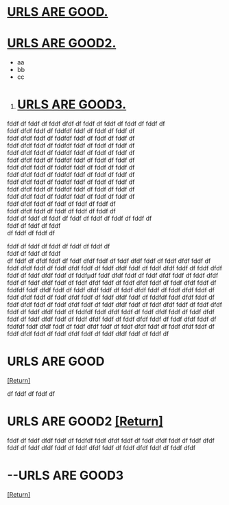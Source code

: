 

# [URLS ARE GOOD.](#URLS-ARE-GOOD-1)
[urls-are-good]: #urls-are-good

# [URLS ARE GOOD2.](#URLS-ARE-GOOD2--Return)
[urls-are-good2]: #urls-are-good2
 - aa
 - bb
 - cc



1. # [  URLS ARE GOOD3.](#--urls-are-good3-1)
[  URLS ARE GOOD3]: #urls-are-good3

fddf
df
fddf
df
fddf
dfdf
df
fddf
df
fddf
df
fddf
df
fddf
df<br>
fddf
dfdf
fddf
df
fddfdf
fddf
df
fddf
df
fddf
df<br>
fddf
dfdf
fddf
df
fddfdf
fddf
df
fddf
df
fddf
df<br>
fddf
dfdf
fddf
df
fddfdf
fddf
df
fddf
df
fddf
df<br>
fddf
dfdf
fddf
df
fddfdf
fddf
df
fddf
df
fddf
df<br>
fddf
dfdf
fddf
df
fddfdf
fddf
df
fddf
df
fddf
df<br>
fddf
dfdf
fddf
df
fddfdf
fddf
df
fddf
df
fddf
df<br>
fddf
dfdf
fddf
df
fddfdf
fddf
df
fddf
df
fddf
df<br>
fddf
dfdf
fddf
df
fddfdf
fddf
df
fddf
df
fddf
df<br>
fddf
dfdf
fddf
df
fddfdf
fddf
df
fddf
df
fddf
df<br>
fddf
dfdf
fddf
df
fddfdf
fddf
df
fddf
df
fddf
df<br>
fddf
dfdf
fddf
df
fddf
df
fddf
df
fddf
df<br>
fddf
dfdf
fddf
df
fddf
df
fddf
df
fddf
df<br>
fddf
df
fddf
df
fddf
df
fddf
df
fddf
df
fddf
df
fddf
df<br>
fddf
df
fddf
df
fddf<br>
df
fddf
df
fddf
df

fddf
df
fddf
df
fddf
df
fddf
df
fddf
df<br>
fddf
df
fddf
df
fddf<br>
df
fddf
df
dfdf
fddf
df
fddf
dfdf
fddf
df
fddf
dfdf
fddf
df
fddf
dfdf
fddf
df
fddf
dfdf
fddf
df
fddf
dfdf
fddf
df
fddf
dfdf
fddf
df
fddf
dfdf
fddf
df
fddf
dfdf
fddf
df
fddf
dfdf
fddf
df
fddfµdf
fddf
dfdf
fddf
df
fddf
dfdf
fddf
df
fddf
dfdf
fddf
df
fddf
dfdf
fddf
df
fddf
dfdf
fddf
df
fddf
dfdf
fddf
df
fddf
dfdf
fddf
df
fddfdf
fddf
dfdf
fddf
df
fddf
dfdf
fddf
df
fddf
dfdf
fddf
df
fddf
dfdf
fddf
df
fddf
dfdf
fddf
df
fddf
dfdf
fddf
df
fddf
dfdf
fddf
df
fddfdf
fddf
dfdf
fddf
df
fddf
dfdf
fddf
df
fddf
dfdf
fddf
df
fddf
dfdf
fddf
df
fddf
dfdf
fddf
df
fddf
dfdf
fddf
df
fddf
dfdf
fddf
df
fddfdf
fddf
dfdf
fddf
df
fddf
dfdf
fddf
df
fddf
dfdf
fddf
df
fddf
dfdf
fddf
df
fddf
dfdf
fddf
df
fddf
dfdf
fddf
df
fddf
dfdf
fddf
df
fddfdf
fddf
dfdf
fddf
df
fddf
dfdf
fddf
df
fddf
dfdf
fddf
df
fddf
dfdf
fddf
df
fddf
dfdf
fddf
df
fddf
dfdf
fddf
df
fddf
dfdf
fddf
df
fddf
df
# URLS ARE GOOD 
[[Return]][urls-are-good]

df
fddf
df
fddf
df


# URLS ARE GOOD2  [[Return]][urls-are-good2]







fddf
df
fddf
dfdf
fddf
df
fddfdf
fddf
dfdf
fddf
df
fddf
dfdf
fddf
df
fddf
dfdf
fddf
df
fddf
dfdf
fddf
df
fddf
dfdf
fddf
df
fddf
dfdf
fddf
df
fddf
dfdf



# --URLS ARE GOOD3  
[[Return]][URLS ARE GOOD3]
